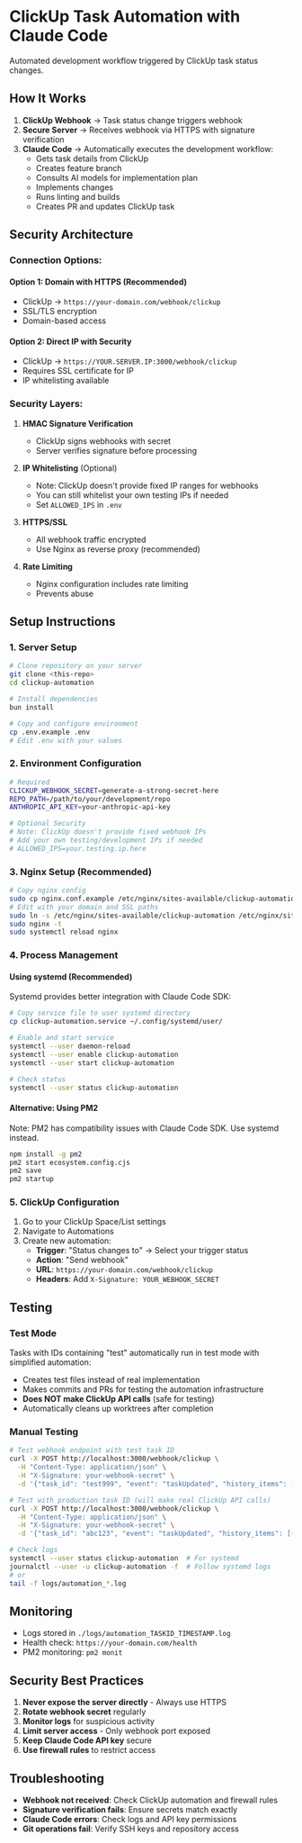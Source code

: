 # ClickUp Task Automation with Claude Code

Automated development workflow triggered by ClickUp task status changes.

## How It Works

1. **ClickUp Webhook** → Task status change triggers webhook
2. **Secure Server** → Receives webhook via HTTPS with signature verification
3. **Claude Code** → Automatically executes the development workflow:
   - Gets task details from ClickUp
   - Creates feature branch
   - Consults AI models for implementation plan
   - Implements changes
   - Runs linting and builds
   - Creates PR and updates ClickUp task

## Security Architecture

### Connection Options:

#### Option 1: Domain with HTTPS (Recommended)
- ClickUp → `https://your-domain.com/webhook/clickup`
- SSL/TLS encryption
- Domain-based access

#### Option 2: Direct IP with Security
- ClickUp → `https://YOUR.SERVER.IP:3000/webhook/clickup`
- Requires SSL certificate for IP
- IP whitelisting available

### Security Layers:

1. **HMAC Signature Verification**
   - ClickUp signs webhooks with secret
   - Server verifies signature before processing

2. **IP Whitelisting** (Optional)
   - Note: ClickUp doesn't provide fixed IP ranges for webhooks
   - You can still whitelist your own testing IPs if needed
   - Set `ALLOWED_IPS` in `.env`

3. **HTTPS/SSL**
   - All webhook traffic encrypted
   - Use Nginx as reverse proxy (recommended)

4. **Rate Limiting**
   - Nginx configuration includes rate limiting
   - Prevents abuse

## Setup Instructions

### 1. Server Setup

```bash
# Clone repository on your server
git clone <this-repo>
cd clickup-automation

# Install dependencies
bun install

# Copy and configure environment
cp .env.example .env
# Edit .env with your values
```

### 2. Environment Configuration

```bash
# Required
CLICKUP_WEBHOOK_SECRET=generate-a-strong-secret-here
REPO_PATH=/path/to/your/development/repo
ANTHROPIC_API_KEY=your-anthropic-api-key

# Optional Security
# Note: ClickUp doesn't provide fixed webhook IPs
# Add your own testing/development IPs if needed
# ALLOWED_IPS=your.testing.ip.here
```

### 3. Nginx Setup (Recommended)

```bash
# Copy nginx config
sudo cp nginx.conf.example /etc/nginx/sites-available/clickup-automation
# Edit with your domain and SSL paths
sudo ln -s /etc/nginx/sites-available/clickup-automation /etc/nginx/sites-enabled/
sudo nginx -t
sudo systemctl reload nginx
```

### 4. Process Management

#### Using systemd (Recommended)
Systemd provides better integration with Claude Code SDK:

```bash
# Copy service file to user systemd directory
cp clickup-automation.service ~/.config/systemd/user/

# Enable and start service
systemctl --user daemon-reload
systemctl --user enable clickup-automation
systemctl --user start clickup-automation

# Check status
systemctl --user status clickup-automation
```

#### Alternative: Using PM2
Note: PM2 has compatibility issues with Claude Code SDK. Use systemd instead.

```bash
npm install -g pm2
pm2 start ecosystem.config.cjs
pm2 save
pm2 startup
```

### 5. ClickUp Configuration

1. Go to your ClickUp Space/List settings
2. Navigate to Automations
3. Create new automation:
   - **Trigger**: "Status changes to" → Select your trigger status
   - **Action**: "Send webhook"
   - **URL**: `https://your-domain.com/webhook/clickup`
   - **Headers**: Add `X-Signature: YOUR_WEBHOOK_SECRET`

## Testing

### Test Mode
Tasks with IDs containing "test" automatically run in test mode with simplified automation:
- Creates test files instead of real implementation
- Makes commits and PRs for testing the automation infrastructure
- **Does NOT make ClickUp API calls** (safe for testing)
- Automatically cleans up worktrees after completion

### Manual Testing
```bash
# Test webhook endpoint with test task ID
curl -X POST http://localhost:3000/webhook/clickup \
  -H "Content-Type: application/json" \
  -H "X-Signature: your-webhook-secret" \
  -d '{"task_id": "test999", "event": "taskUpdated", "history_items": [{"field": "status", "after": {"status": "In Progress"}}]}'

# Test with production task ID (will make real ClickUp API calls)
curl -X POST http://localhost:3000/webhook/clickup \
  -H "Content-Type: application/json" \
  -H "X-Signature: your-webhook-secret" \
  -d '{"task_id": "abc123", "event": "taskUpdated", "history_items": [{"field": "status", "after": {"status": "In Progress"}}]}'

# Check logs
systemctl --user status clickup-automation  # For systemd
journalctl --user -u clickup-automation -f  # Follow systemd logs
# or
tail -f logs/automation_*.log
```

## Monitoring

- Logs stored in `./logs/automation_TASKID_TIMESTAMP.log`
- Health check: `https://your-domain.com/health`
- PM2 monitoring: `pm2 monit`

## Security Best Practices

1. **Never expose the server directly** - Always use HTTPS
2. **Rotate webhook secret** regularly
3. **Monitor logs** for suspicious activity
4. **Limit server access** - Only webhook port exposed
5. **Keep Claude Code API key** secure
6. **Use firewall rules** to restrict access

## Troubleshooting

- **Webhook not received**: Check ClickUp automation and firewall rules
- **Signature verification fails**: Ensure secrets match exactly
- **Claude Code errors**: Check logs and API key permissions
- **Git operations fail**: Verify SSH keys and repository access